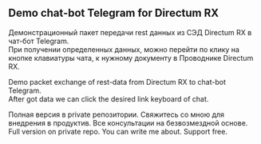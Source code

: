## Demo chat-bot Telegram for Directum RX  

Демонстрационный пакет передачи rest данных из СЭД Directum RX в чат-бот Telegram.  
При получении определенных данных, можно перейти по клику на кнопке клавиатуры чата, 
к нужному документу в Проводнике Directum RX.  

Demo packet exchange of rest-data from Directum RX to chat-bot Telegram.   
After got data we can click the desired link keyboard of chat.  
 
Полная версия в private репозитории. Свяжитесь со мною для внедрения в продуктив. 
Все консультации на безвозмездной основе.   
Full version on private repo. You can write me about. Support free.  
  




 
